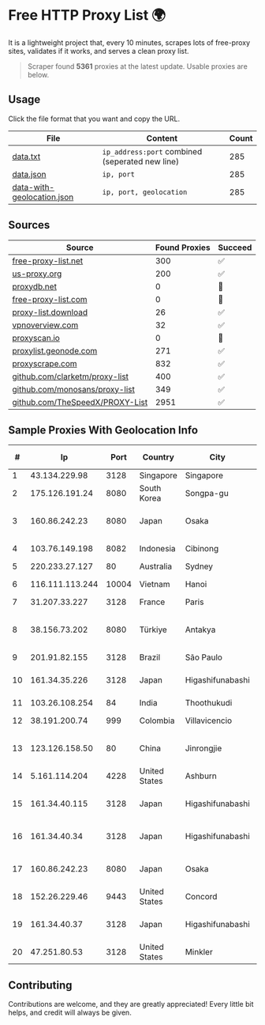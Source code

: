 
# Free HTTP Proxy List 🌍

It is a lightweight project that, every 10 minutes, scrapes lots of free-proxy sites, validates if it works, and serves a clean proxy list.


> Scraper found **5361** proxies at the latest update. Usable proxies are below.

## Usage

Click the file format that you want and copy the URL.


|File|Content|Count|
|----|-------|-----|
|[data.txt](https://raw.githubusercontent.com/themiralay/Proxy-List-World/master/data.txt)|`ip_address:port` combined (seperated new line)|285|
|[data.json](https://raw.githubusercontent.com/themiralay/Proxy-List-World/master/data.json)|`ip, port`|285|
|[data-with-geolocation.json](https://raw.githubusercontent.com/themiralay/Proxy-List-World/master/data-with-geolocation.json)|`ip, port, geolocation`|285|

## Sources

|Source|Found Proxies|Succeed|
|------|-------------|-------|
|[free-proxy-list.net](https://free-proxy-list.net)|300|✅|
|[us-proxy.org](https://www.us-proxy.org)|200|✅|
|[proxydb.net](http://proxydb.net)|0|🚫|
|[free-proxy-list.com](https://free-proxy-list.com/?page=&port=&type%5B%5D=http&type%5B%5D=https&up_time=0&search=Search)|0|🚫|
|[proxy-list.download](https://www.proxy-list.download/HTTP)|26|✅|
|[vpnoverview.com](https://vpnoverview.com/privacy/anonymous-browsing/free-proxy-servers)|32|✅|
|[proxyscan.io](https://www.proxyscan.io)|0|🚫|
|[proxylist.geonode.com](https://proxylist.geonode.com/api/proxy-list?limit=300&page=1&sort_by=lastChecked&sort_type=desc&protocols=http,https)|271|✅|
|[proxyscrape.com](https://api.proxyscrape.com/v2/?request=displayproxies&protocol=http&timeout=10000&country=all&ssl=all&anonymity=all)|832|✅|
|[github.com/clarketm/proxy-list](https://raw.githubusercontent.com/clarketm/proxy-list/master/proxy-list-raw.txt)|400|✅|
|[github.com/monosans/proxy-list](https://raw.githubusercontent.com/monosans/proxy-list/main/proxies/http.txt)|349|✅|
|[github.com/TheSpeedX/PROXY-List](https://raw.githubusercontent.com/TheSpeedX/PROXY-List/master/http.txt)|2951|✅|


## Sample Proxies With Geolocation Info

|#|Ip|Port|Country|City|Internet Service Provider|
|-|--|----|-------|----|-------------------------|
|1|43.134.229.98|3128|Singapore|Singapore|Aceville Pte.ltd|
|2|175.126.191.24|8080|South Korea|Songpa-gu|SK Broadband Co Ltd|
|3|160.86.242.23|8080|Japan|Osaka|Sony Network Communications Inc|
|4|103.76.149.198|8082|Indonesia|Cibinong|PT. Java Digital Nusantara|
|5|220.233.27.127|80|Australia|Sydney|Exetel Pty Ltd|
|6|116.111.113.244|10004|Vietnam|Hanoi|Viettel Corporation|
|7|31.207.33.227|3128|France|Paris|Groupe LWS SARL|
|8|38.156.73.202|8080|Türkiye|Antakya|High Speed Telekomunikasyon ve Hab. Hiz. Ltd. Sti.|
|9|201.91.82.155|3128|Brazil|São Paulo|Vivo|
|10|161.34.35.226|3128|Japan|Higashifunabashi|NTT PC Communications, Inc.|
|11|103.26.108.254|84|India|Thoothukudi|Niss Networks|
|12|38.191.200.74|999|Colombia|Villavicencio|Cogent Communications|
|13|123.126.158.50|80|China|Jinrongjie|China Unicom Beijing Province Network|
|14|5.161.114.204|4228|United States|Ashburn|Hetzner Online GmbH|
|15|161.34.40.115|3128|Japan|Higashifunabashi|NTT PC Communications, Inc.|
|16|161.34.40.34|3128|Japan|Higashifunabashi|NTT PC Communications, Inc.|
|17|160.86.242.23|8080|Japan|Osaka|Sony Network Communications Inc|
|18|152.26.229.46|9443|United States|Concord|MCNC|
|19|161.34.40.37|3128|Japan|Higashifunabashi|NTT PC Communications, Inc.|
|20|47.251.80.53|3128|United States|Minkler|Alibaba Cloud LLC|



## Contributing

Contributions are welcome, and they are greatly appreciated! Every
little bit helps, and credit will always be given.

